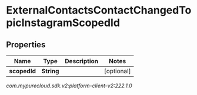 # ExternalContactsContactChangedTopicInstagramScopedId


## Properties

| Name | Type | Description | Notes |
| ------------ | ------------- | ------------- | ------------- |
| **scopedId** | **String** |  |  [optional] |




_com.mypurecloud.sdk.v2:platform-client-v2:222.1.0_
